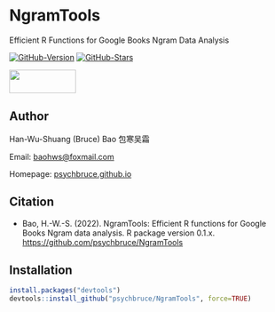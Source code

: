 # NgramTools

Efficient R Functions for Google Books Ngram Data Analysis

<!-- badges: start -->

[![GitHub-Version](https://img.shields.io/github/r-package/v/psychbruce/NgramTools?label=GitHub&color=orange)](https://github.com/psychbruce/NgramTools) [![GitHub-Stars](https://img.shields.io/github/stars/psychbruce/NgramTools?style=social)](https://github.com/psychbruce/NgramTools/stargazers)

<!-- badges: end -->

<img src="https://s1.ax1x.com/2020/07/28/aAjUJg.jpg" width="120px" height="42px"/>

## Author

Han-Wu-Shuang (Bruce) Bao 包寒吴霜

Email: [baohws\@foxmail.com](mailto:baohws@foxmail.com)

Homepage: [psychbruce.github.io](https://psychbruce.github.io)

## Citation

-   Bao, H.-W.-S. (2022). NgramTools: Efficient R functions for Google Books Ngram data analysis. R package version 0.1.x. <https://github.com/psychbruce/NgramTools>

## Installation

``` r
install.packages("devtools")
devtools::install_github("psychbruce/NgramTools", force=TRUE)
```
